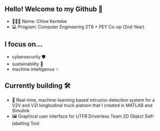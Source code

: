 ## Hello! Welcome to my Github 🏡
- 👷🏽‍♀️ Name: Chloe Kentebe
- 💻 Program: Computer Engineering 2T8 + PEY Co-op (2nd Year)

## I focus on...
- cybersecurity 🛡️
- sustainability 🌿
- machine intelligence ✨

## Currently building 🛠️
- 🚨 Real-time, machine-learning based intrusion detection system for a V2V and V2I longitudinal truck platoon that I created in MATLAB and Simulink
- 🖼️ Graphical user interface for UTFR Driverless Team 2D Object Self-labelling Tool

<!--
**chloekentebe/chloekentebe** is a ✨ _special_ ✨ repository because its `README.md` (this file) appears on your GitHub profile.

Here are some ideas to get you started:

- 🔭 I’m currently working on ...
- 🌱 I’m currently learning ...
- 👯 I’m looking to collaborate on ...
- 🤔 I’m looking for help with ...
- 💬 Ask me about ...
- 📫 How to reach me: ...
- 😄 Pronouns: ...
- ⚡ Fun fact: ...
-->
